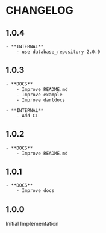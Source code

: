 # CHANGELOG

## 1.0.4
    - **INTERNAL**
        - use database_repository 2.0.0
## 1.0.3
    - **DOCS**
        - Improve README.md
        - Improve example
        - Improve dartdocs

    - **INTERNAL**
        - Add CI
## 1.0.2
    - **DOCS**
        - Improve README.md

## 1.0.1
    - **DOCS**
        - Improve docs
        
## 1.0.0
Initial Implementation